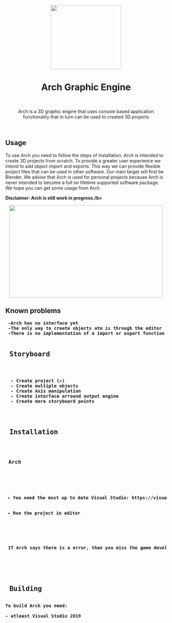  <p align="center"><img src="https://i.imgur.com/Y6Y4AVI.png" width="220" height="200"> </p>
<h1 align="center"> Arch Graphic Engine </h1>
<br>
<p align="center">Arch is a 3D graphic engine that uses console based application functionality that in turn can be used to created 3D projects</p>
<br>
<h2> Usage</h2>

<p>To use Arch you need to follow the steps of installation. Arch is intended to create 3D projects from scratch. To provide a greater user experience we intend to add object import and exports. This way we can provide flexible project files that can be used in other software. Our main target will first be Blender. We advise that Arch is used for personal projects because Arch is never intended to become a full on lifetime supported software package. We hope you can get some usage from Arch</p>

<p><b> Disclaimer: Arch is still work in progress./b></p>
<p align="center"><img src="https://media0.giphy.com/media/9SzUo97XRz8U5I9gUo/giphy.gif" width="480" height="288"> </p>

<h2> Known problems</h2>
<pre>
 -Arch has no interface yet
 -The only way to create objects atm is through the editor
 -There is no implementation of a import or export function
 
<h2> Storyboard</h2>
  <pre>
  - Create project (✔)
  - Create multiple objects
  - Create Axis manipulation
  - Create interface arround output engine
  - Create more storyboard points</pre>

<h2> Installation</h2>
  <h3> Arch</h3>
  <ul>
   <li>You need the most up to date Visual Studio: https://visualstudio.microsoft.com/downloads/</li>
   <li>Run the project in editor</li>
  </ul>
  <p> If Arch says there is a error, than you miss the game development package for Visual Studio</p>
 <br>
  
<h2> Building</h2>
To build Arch you need:<br>
- atleast Visual Studio 2019

